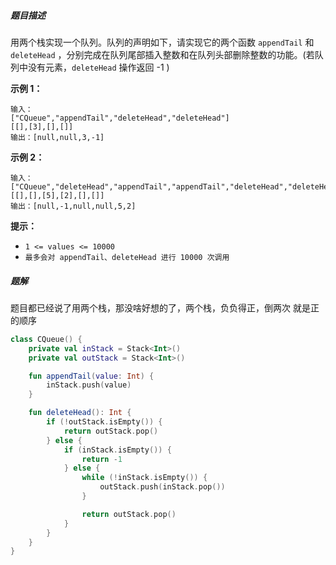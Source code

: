 ##### 题目描述

用两个栈实现一个队列。队列的声明如下，请实现它的两个函数 `appendTail` 和 `deleteHead` ，分别完成在队列尾部插入整数和在队列头部删除整数的功能。(若队列中没有元素，`deleteHead` 操作返回 -1 )

 

**示例 1：**

```
输入：
["CQueue","appendTail","deleteHead","deleteHead"]
[[],[3],[],[]]
输出：[null,null,3,-1]
```

**示例 2：**

```
输入：
["CQueue","deleteHead","appendTail","appendTail","deleteHead","deleteHead"]
[[],[],[5],[2],[],[]]
输出：[null,-1,null,null,5,2]
```

**提示：**

- `1 <= values <= 10000`
- `最多会对 appendTail、deleteHead 进行 10000 次调用`





##### 题解

题目都已经说了用两个栈，那没啥好想的了，两个栈，负负得正，倒两次 就是正的顺序



```kotlin
class CQueue() {
    private val inStack = Stack<Int>()
    private val outStack = Stack<Int>()

    fun appendTail(value: Int) {
        inStack.push(value)
    }

    fun deleteHead(): Int {
        if (!outStack.isEmpty()) {
            return outStack.pop()
        } else {
            if (inStack.isEmpty()) {
                return -1
            } else {
                while (!inStack.isEmpty()) {
                    outStack.push(inStack.pop())
                }

                return outStack.pop()
            }
        }
    }
}
```

